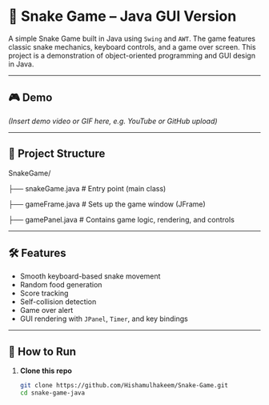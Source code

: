 # 🐍 Snake Game – Java GUI Version

A simple Snake Game built in Java using `Swing` and `AWT`. The game features classic snake mechanics, keyboard controls, and a game over screen. This project is a demonstration of object-oriented programming and GUI design in Java.

---

## 🎮 Demo

*(Insert demo video or GIF here, e.g. YouTube or GitHub upload)*

---

## 📂 Project Structure

SnakeGame/

├── snakeGame.java # Entry point (main class)

├── gameFrame.java # Sets up the game window (JFrame)

├── gamePanel.java # Contains game logic, rendering, and controls

---

## 🛠️ Features

- Smooth keyboard-based snake movement  
- Random food generation  
- Score tracking  
- Self-collision detection  
- Game over alert  
- GUI rendering with `JPanel`, `Timer`, and key bindings

---

## 🚀 How to Run

1. **Clone this repo**
   ```bash
   git clone https://github.com/Hishamulhakeem/Snake-Game.git
   cd snake-game-java
